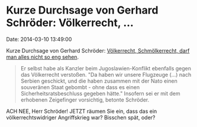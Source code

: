 Kurze Durchsage von Gerhard Schröder: Völkerrecht, \...
=======================================================

Date: 2014-03-10 13:49:00

Kurze Durchsage von Gerhard Schröder: [Völkerrecht, Schmölkerrecht, darf
man alles nicht so eng sehen](http://spiegel.de/article.do?id=957728).

> Er selbst habe als Kanzler beim Jugoslawien-Konflikt ebenfalls gegen
> das Völkerrecht verstoßen. \"Da haben wir unsere Flugzeuge (\...) nach
> Serbien geschickt, und die haben zusammen mit der Nato einen
> souveränen Staat gebombt - ohne dass es einen Sicherheitsratsbeschluss
> gegeben hätte.\" Insofern sei er mit dem erhobenen Zeigefinger
> vorsichtig, betonte Schröder.

ACH NEE, Herr Schröder! JETZT räumen Sie ein, dass das ein
völkerrechtswidriger Angriffskrieg war? Bisschen spät, oder?
